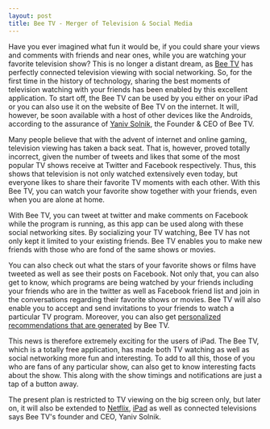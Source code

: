 ```yaml
---
layout: post
title: Bee TV - Merger of Television & Social Media
---
```


Have you ever imagined what fun it would be, if you could share your views and comments with friends and near ones, while you are watching your favorite television show? This is no longer a distant dream, as <a href="http://www.bee.tv/">Bee TV</a> has perfectly connected television viewing with social networking. So, for the first time in the history of technology, sharing the best moments of television watching with your friends has been enabled by this excellent application. To start off, the Bee TV can be used by you either on your iPad or you can also use it on the website of Bee TV on the internet. It will, however, be soon available with a host of other devices like the Androids, according to the assurance of <a href="http://www.crunchbase.com/person/yaniv-solnik">Yaniv Solnik</a>, the Founder & CEO of Bee TV.

Many people believe that with the advent of internet and online gaming, television viewing has taken a back seat. That is, however, proved totally incorrect, given the number of tweets and likes that some of the most popular TV shows receive at Twitter and Facebook respectively. Thus, this shows that television is not only watched extensively even today, but everyone likes to share their favorite TV moments with each other. With this Bee TV, you can watch your favorite show together with your friends, even when you are alone at home.

With Bee TV, you can tweet at twitter and make comments on Facebook while the program is running, as this app can be used along with these social networking sites. By socializing your TV watching, Bee TV has not only kept it limited to your existing friends. Bee TV enables you to make new friends with those who are fond of the same shows or movies.

You can also check out what the stars of your favorite shows or films have tweeted as well as see their posts on Facebook. Not only that, you can also get to know, which programs are being watched by your friends including your friends who are in the twitter as well as Facebook friend list and join in the conversations regarding their favorite shows or movies. Bee TV will also enable you to accept and send invitations to your friends to watch a particular TV program. Moreover, you can also get <a href="http://www.bee.tv/blog/?p=90">personalized recommendations that are generated</a> by Bee TV.

This news is therefore extremely exciting for the users of iPad. The Bee TV, which is a totally free application, has made both TV watching as well as social networking more fun and interesting. To add to all this, those of you who are fans of any particular show, can also get to know interesting facts about the show. This along with the show timings and notifications are just a tap of a button away.

The present plan is restricted to TV viewing on the big screen only, but later on, it will also be extended to <a href="https://www.netflix.com/">Netflix</a>, <a href="http://itunes.apple.com/us/app/beetv-hd/id435202789?mt=8">iPad</a> as well as connected televisions says Bee TV's founder and CEO, Yaniv Solnik.

